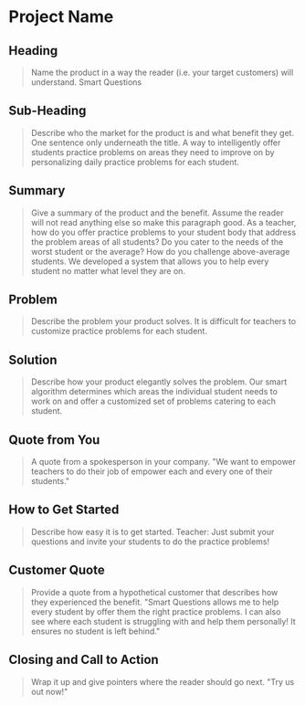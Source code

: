# Project Name #

<!-- 
> This material was originally posted [here](http://www.quora.com/What-is-Amazons-approach-to-product-development-and-product-management). It is reproduced here for posterities sake.

There is an approach called "working backwards" that is widely used at Amazon. They work backwards from the customer, rather than starting with an idea for a product and trying to bolt customers onto it. While working backwards can be applied to any specific product decision, using this approach is especially important when developing new products or features.

For new initiatives a product manager typically starts by writing an internal press release announcing the finished product. The target audience for the press release is the new/updated product's customers, which can be retail customers or internal users of a tool or technology. Internal press releases are centered around the customer problem, how current solutions (internal or external) fail, and how the new product will blow away existing solutions.

If the benefits listed don't sound very interesting or exciting to customers, then perhaps they're not (and shouldn't be built). Instead, the product manager should keep iterating on the press release until they've come up with benefits that actually sound like benefits. Iterating on a press release is a lot less expensive than iterating on the product itself (and quicker!).

If the press release is more than a page and a half, it is probably too long. Keep it simple. 3-4 sentences for most paragraphs. Cut out the fat. Don't make it into a spec. You can accompany the press release with a FAQ that answers all of the other business or execution questions so the press release can stay focused on what the customer gets. My rule of thumb is that if the press release is hard to write, then the product is probably going to suck. Keep working at it until the outline for each paragraph flows. 

Oh, and I also like to write press-releases in what I call "Oprah-speak" for mainstream consumer products. Imagine you're sitting on Oprah's couch and have just explained the product to her, and then you listen as she explains it to her audience. That's "Oprah-speak", not "Geek-speak".

Once the project moves into development, the press release can be used as a touchstone; a guiding light. The product team can ask themselves, "Are we building what is in the press release?" If they find they're spending time building things that aren't in the press release (overbuilding), they need to ask themselves why. This keeps product development focused on achieving the customer benefits and not building extraneous stuff that takes longer to build, takes resources to maintain, and doesn't provide real customer benefit (at least not enough to warrant inclusion in the press release).
 -->
 
## Heading ##
  > Name the product in a way the reader (i.e. your target customers) will understand.
  Smart Questions

## Sub-Heading ##
  > Describe who the market for the product is and what benefit they get. One sentence only underneath the title.
  A way to intelligently offer students practice problems on areas they need to improve on by personalizing daily practice problems for each student.

## Summary ##
  > Give a summary of the product and the benefit. Assume the reader will not read anything else so make this paragraph good.
  As a teacher, how do you offer practice problems to your student body that address the problem areas of all students? Do you cater to the needs of the worst student or the average? How do you challenge above-average students. We developed a system that allows you to help every student no matter what level they are on. 

## Problem ##
  > Describe the problem your product solves.
  It is difficult for teachers to customize practice problems for each student. 


## Solution ##
  > Describe how your product elegantly solves the problem.
   Our smart algorithm determines which areas the individual student needs to work on and offer a customized set of problems catering to each student. 

## Quote from You ##
  > A quote from a spokesperson in your company.
  "We want to empower teachers to do their job of empower each and every one of their students."

## How to Get Started ##
  > Describe how easy it is to get started.
  Teacher: Just submit your questions and invite your students to do the practice problems! 

## Customer Quote ##
  > Provide a quote from a hypothetical customer that describes how they experienced the benefit.
  "Smart Questions allows me to help every student by offer them the right practice problems. I can also see where each student is struggling with and help them personally! It ensures no student is left behind."

## Closing and Call to Action ##
  > Wrap it up and give pointers where the reader should go next.
  "Try us out now!"
